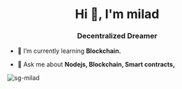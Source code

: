 <h1 align="center">Hi 👋, I'm milad</h1>
<h3 align="center">Decentralized Dreamer</h3>

- 🌱 I’m currently learning **Blockchain.**

- 💬 Ask me about **Nodejs, Blockchain, Smart contracts,**

<p><img align="center" src="https://github-readme-stats.vercel.app/api/top-langs?username=sg-milad&show_icons=true&locale=en&layout=compact" alt="sg-milad" /></p>
